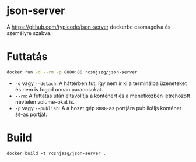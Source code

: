 # json-server

A https://github.com/typicode/json-server dockerbe csomagolva és személyre szabva.

# Futtatás

```bash
docker run -d --rm -p 8888:80 rcsnjszg/json-server
```

 - `-d` vagy `--detach`: A háttérben fut, így nem ír ki a terminálba üzeneteket és nem is fogad onnan parancsokat.
 - `--rm`: A futtatás után eltávolítja a konténert és a menetközben létrehozott névtelen volume-okat is.
 - `-p` vagy `--publish`: A  a hoszt gép `8888`-as portjára publikáljs konténer `80`-as portját.


# Build

```
docker build -t rcsnjszg/json-server .
```

